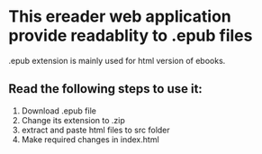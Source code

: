 # This ereader web application provide readablity to .epub files
.epub extension is mainly used for html version of ebooks. 
## Read the following steps to use it:
1. Download .epub file
2. Change its extension to .zip
3. extract and paste html files to src folder
4. Make required changes in index.html
